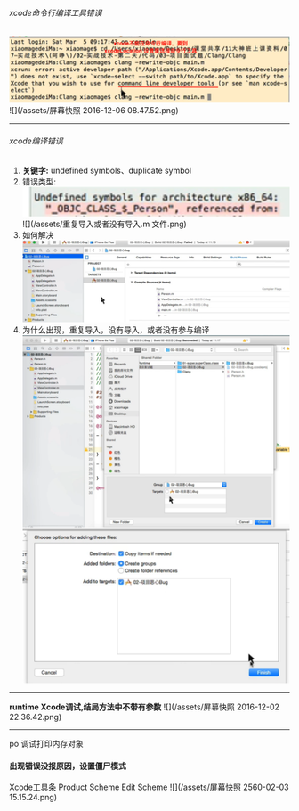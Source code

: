 ###### xcode命令行编译工具错误
![](/assets/xcode不能在终端命令行编译.png)
![](/assets/屏幕快照 2016-12-06 08.47.52.png)
***

###### xcode编译错误
1. __关键字:__ undefined symbols、duplicate symbol
2. 错误类型:
![](/assets/类没有定义，类没有参与编译.png)
![](/assets/重复导入或者没有导入.m 文件.png)
3. 如何解决
![](/assets/如何参与编译.png)
4. 为什么出现，重复导入，没有导入，或者没有参与编译
![](/assets/不勾表示不参与编译.png)
![](/assets/不勾表示不参与编译2.png)
***

__runtime Xcode调试,结局方法中不带有参数__
![](/assets/屏幕快照 2016-12-02 22.36.42.png)
***

po 调试打印内存对象

#### 出现错误没报原因，设置僵尸模式
Xcode工具条 Product Scheme Edit Scheme
![](/assets/屏幕快照 2560-02-03 15.15.24.png)